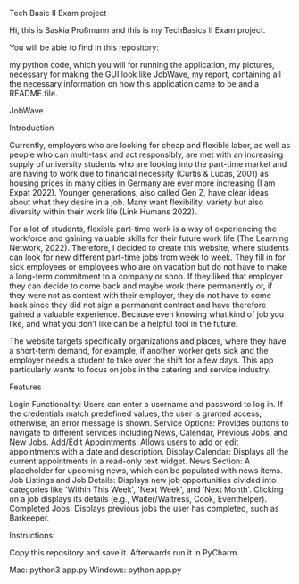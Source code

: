 Tech Basic II Exam project

Hi, this is Saskia Proßmann and this is my TechBasics II Exam project.

You will be able to find in this repository: 

my python code, which you will for running the application, 
my pictures, necessary for making the GUI look like JobWave,
my report, containing all the necessary information on how this application came to be
and a README.file.

JobWave

Introduction

Currently, employers who are looking for cheap and flexible labor, as well as people who can multi-task and act responsibly, are met with an increasing supply of university students who are looking into the part-time market and are having to work due to financial necessity (Curtis & Lucas, 2001) as housing prices in many cities in Germany are ever more increasing (I am Expat 2022). Younger generations, also called Gen Z, have clear ideas about what they desire in a job. Many want flexibility, variety but also diversity within their work life (Link Humans 2022).

For a lot of students, flexible part-time work is a way of experiencing the workforce and gaining valuable skills for their future work life (The Learning Network, 2022). Therefore, I decided to create this website, where students can look for new different part-time jobs from week to week. They fill in for sick employees or employees who are on vacation but do not have to make a long-term commitment to a company or shop.  If they liked that employer they can decide to come back and maybe work there permanently or, if they were not as content with their employer, they do not have to come back since they did not sign a permanent contract and have therefore gained a valuable experience. Because even knowing what kind of job you like, and what you don’t like can be a helpful tool in the future.

The website targets specifically organizations and places, where they have a short-term demand, for example, if another worker gets sick and the employer needs a student to take over the shift for a few days. This app particularly wants to focus on jobs in the catering and service industry. 


Features

Login Functionality: Users can enter a username and password to log in. If the credentials match predefined values, the user is granted access; otherwise, an error message is shown.
Service Options: Provides buttons to navigate to different services including News, Calendar, Previous Jobs, and New Jobs.
Add/Edit Appointments: Allows users to add or edit appointments with a date and description.
Display Calendar: Displays all the current appointments in a read-only text widget.
News Section: A placeholder for upcoming news, which can be populated with news items.
Job Listings and Job Details: Displays new job opportunities divided into categories like 'Within This Week', 'Next Week', and 'Next Month'. Clicking on a job displays its details (e.g., Waiter/Waitress, Cook, Eventhelper).
Completed Jobs: Displays previous jobs the user has completed, such as Barkeeper.


Instructions: 

Copy this repository and save it. Afterwards run it in PyCharm.


Mac: python3 app.py
Windows: python app.py
